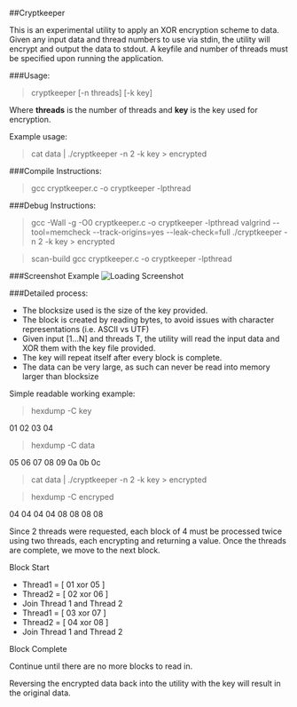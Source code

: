 ##Cryptkeeper

This is an experimental utility to apply an XOR encryption scheme to data.
Given any input data and thread numbers to use via stdin, the utility will encrypt and output the data to stdout.
A keyfile and number of threads must be specified upon running the application.

###Usage:

> cryptkeeper [-n threads] [-k key]

Where **threads** is the number of threads and **key** is the key used for encryption.

Example usage:

> cat data | ./cryptkeeper -n 2 -k key > encrypted


###Compile Instructions:

> gcc cryptkeeper.c -o cryptkeeper -lpthread

###Debug Instructions:

> gcc -Wall -g -O0 cryptkeeper.c -o cryptkeeper -lpthread
> valgrind --tool=memcheck --track-origins=yes --leak-check=full ./cryptkeeper -n 2 -k key > encrypted

> scan-build gcc cryptkeeper.c -o cryptkeeper -lpthread

###Screenshot Example
![Loading Screenshot](../screenshots/screenshots/screenshot.png?raw=true)

###Detailed process:

* The blocksize used is the size of the key provided.
* The block is created by reading bytes, to avoid issues with character representations (i.e. ASCII vs UTF)
* Given input [1...N] and threads T, the utility will read the input data and XOR them with the key file provided.
* The key will repeat itself after every block is complete.
* The data can be very large, as such can never be read into memory larger than blocksize

Simple readable working example:

> hexdump -C key

01 02 03 04

> hexdump -C data

05 06 07 08 09 0a 0b 0c

> cat data | ./cryptkeeper -n 2 -k key > encrypted

> hexdump -C encryped

04 04 04 04 08 08 08 08

Since 2 threads were requested, each block of 4 must be processed twice using two threads, each encrypting and returning a value.
Once the threads are complete, we move to the next block.

Block Start
* Thread1 = [ 01 xor 05 ]
* Thread2 = [ 02 xor 06 ]
* Join Thread 1 and Thread 2
* Thread1 = [ 03 xor 07 ]
* Thread2 = [ 04 xor 08 ]
* Join Thread 1 and Thread 2  

Block Complete

Continue until there are no more blocks to read in.

Reversing the encrypted data back into the utility with the key will result in the original data.
